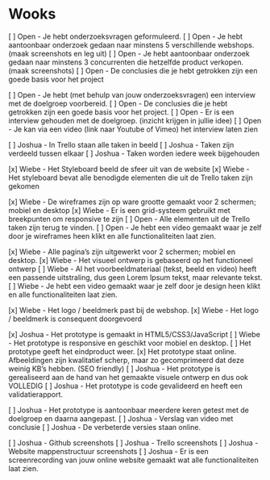 # Wooks

[ ] Open - Je hebt onderzoeksvragen geformuleerd.
[ ] Open - Je hebt aantoonbaar onderzoek gedaan naar minstens 5 verschillende webshops. (maak screenshots en leg uit)
[ ] Open - Je hebt aantoonbaar onderzoek gedaan naar minstens 3 concurrenten die hetzelfde product verkopen. (maak screenshots)
[ ] Open - De conclusies die je hebt getrokken zijn een goede basis voor het project

[ ] Open - Je hebt (met behulp van jouw onderzoeksvragen) een interview met de doelgroep voorbereid.
[ ] Open - De conclusies die je hebt getrokken zijn een goede basis voor het project.
[ ] Open - Er is een interview gehouden met de doelgroep. (inzicht krijgen in jullie idee)
[ ] Open - Je kan via een video (link naar Youtube of Vimeo) het interview laten zien

[ ] Joshua - In Trello staan alle taken in beeld
[ ] Joshua - Taken zijn verdeeld tussen elkaar
[ ] Joshua - Taken worden iedere week bijgehouden

[x] Wiebe - Het Styleboard beeld de sfeer uit van de website
[x] Wiebe - Het styleboard bevat alle benodigde elementen die uit de Trello taken zijn gekomen

[x] Wiebe - De wireframes zijn op ware grootte gemaakt voor 2 schermen; mobiel en desktop
[x] Wiebe - Er is een grid-systeem gebruikt met breekpunten om responsive te zijn
[ ] Open - Alle elementen uit de Trello taken zijn terug te vinden.
[ ] Open - Je hebt een video gemaakt waar je zelf door je wireframes heen klikt en alle functionaliteiten laat zien.

[x] Wiebe - Alle pagina’s zijn uitgewerkt voor 2 schermen; mobiel en desktop.
[x] Wiebe - Het visueel ontwerp is gebaseerd op het functioneel ontwerp
[ ] Wiebe - Al het voorbeeldmateriaal (tekst, beeld en video) heeft een passende uitstraling, dus geen Lorem Ipsum tekst, maar relevante tekst.
[ ] Wiebe - Je hebt een video gemaakt waar je zelf door je design heen klikt en alle functionaliteiten laat zien.

[x] Wiebe - Het logo / beeldmerk past bij de webshop.
[x] Wiebe - Het logo / beeldmerk is consequent doorgevoerd

[x] Joshua - Het prototype is gemaakt in HTML5/CSS3/JavaScript
[ ] Wiebe - Het prototype is responsive en geschikt voor mobiel en desktop.
[ ] Het prototype geeft het eindproduct weer.
[x] Het prototype staat online. Afbeeldingen zijn kwalitatief scherp, maar zo gecomprimeerd dat deze weinig KB’s hebben. (SEO friendly)
[ ] Joshua - Het prototype is gerealiseerd aan de hand van het gemaakte visuele ontwerp en dus ook VOLLEDIG
[ ] Joshua - Het prototype is code gevalideerd en heeft een validatierapport.

[ ] Joshua - Het prototype is aantoonbaar meerdere keren getest met de doelgroep en daarna aangepast.
[ ] Joshua - Verslag van video met conclusie
[ ] Joshua - De verbeterde versies staan online.

[ ] Joshua - Github screenshots
[ ] Joshua - Trello screenshots
[ ] Joshua - Website mappenstructuur screenshots
[ ] Joshua - Er is een screenrecording van jouw online website gemaakt wat alle functionaliteiten laat zien.
